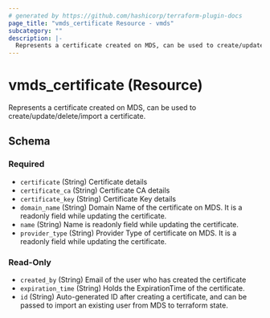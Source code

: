 ```yaml
---
# generated by https://github.com/hashicorp/terraform-plugin-docs
page_title: "vmds_certificate Resource - vmds"
subcategory: ""
description: |-
  Represents a certificate created on MDS, can be used to create/update/delete/import a certificate.
---
```


# vmds_certificate (Resource)

Represents a certificate created on MDS, can be used to create/update/delete/import a certificate.



<!-- schema generated by tfplugindocs -->
## Schema

### Required

- `certificate` (String) Certificate details
- `certificate_ca` (String) Certificate CA details
- `certificate_key` (String) Certificate Key details
- `domain_name` (String) Domain Name of the certificate on MDS. It is a readonly field while updating the certificate.
- `name` (String) Name is readonly field while updating the certificate.
- `provider_type` (String) Provider Type of certificate on MDS. It is a readonly field while updating the certificate.

### Read-Only

- `created_by` (String) Email of the user who has created the certificate
- `expiration_time` (String) Holds the ExpirationTime of the certificate.
- `id` (String) Auto-generated ID after creating a certificate, and can be passed to import an existing user from MDS to terraform state.



